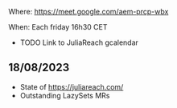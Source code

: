 Where: https://meet.google.com/aem-prcp-wbx

When: Each friday 16h30 CET
  - TODO Link to JuliaReach gcalendar

## 18/08/2023

- State of https://juliareach.com/
- Outstanding LazySets MRs 
